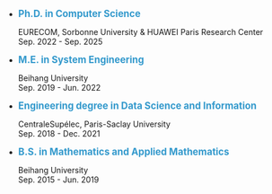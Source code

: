 
<ul>
    <li class="text">
      <label> <strong> <span style="font-size:larger;color:#3399CC">Ph.D. in Computer Science</span> </strong>  </label>
      <p> EURECOM, Sorbonne University & HUAWEI Paris Research Center<br>Sep. 2022 - Sep. 2025</p>
    </li>
    <li class="text">
      <label><strong> <span style="font-size:larger;color:#3399CC">M.E. in System Engineering</span> </strong></label>
      <p> Beihang University<br>Sep. 2019 - Jun. 2022</p>
    </li>
    <li class="text">
      <label> <strong> <span style="font-size:larger;color:#3399CC">Engineering degree in Data Science and Information</span> </strong></label>
      <p> CentraleSupélec, Paris-Saclay University<br>Sep. 2018 - Dec. 2021</p>
    </li>
    <li class="text">
      <label> <strong> <span style="font-size:larger;color:#3399CC">B.S. in Mathematics and Applied Mathematics</span> </strong></label>
      <p> Beihang University<br>Sep. 2015 - Jun. 2019</p>
    </li>
</ul>

